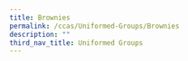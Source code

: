 ```yaml
---
title: Brownies
permalink: /ccas/Uniformed-Groups/Brownies
description: ""
third_nav_title: Uniformed Groups
---
```


